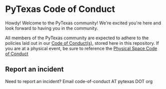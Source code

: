 # PyTexas Code of Conduct

Howdy! Welcome to the PyTexas community! We're excited you're here and look
forward to having you in the community.

All members of the PyTexas community are expected to adhere to the policies laid out
in our [Code of Conduct(s)](CODE_OF_CONDUCT.md), stored here in this repository. 
If you are at a physical event, be sure to reference the [Physical Space Code of Conduct](physical-space-code-of-conduct.md)

## Report an incident
Need to report an incident? Email code-of-conduct AT pytexas DOT org